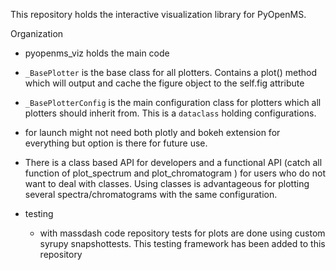 This repository holds the interactive visualization library for PyOpenMS.


Organization

- pyopenms_viz holds the main code
- `_BasePlotter` is the base class for all plotters. Contains a plot() method which will output and cache the figure object to the self.fig attribute
- `_BasePlotterConfig` is the main configuration class for plotters which all plotters should inherit from. This is a `dataclass` holding configurations. 

- for launch might not need both plotly and bokeh extension for everything but option is there for future use.
- There is a class based API for developers and a functional API (catch all function of plot_spectrum and plot_chromatogram ) for users who do not want to deal with classes. Using classes is advantageous for plotting several spectra/chromatograms with the same configuration.
- testing
    - with massdash code repository tests for plots are done using custom syrupy snapshottests. This testing framework has been added to this repository
